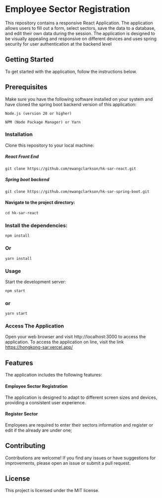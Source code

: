 # Employee Sector Registration
This repository contains a responsive React Application. The application allows users to fill out a form, select sectors, save the data to a database, and edit their own data during the session. The application is designed to be visually appealing and responsive on different devices and uses spring security for user authentication at the backend level

## Getting Started
To get started with the application, follow the instructions below.

## Prerequisites
Make sure you have the following software installed on your system and have cloned the spring boot backend version of this application:

``Node.js (version 20 or higher)``

``NPM (Node Package Manager) or Yarn``
### Installation
Clone this repository to your local machine:

##### React Front End
```
git clone https://github.com/ewangclarkson/hk-sar-react.git
```


##### Spring boot backend
```
git clone https://github.com/ewangclarkson/hk-sar-spring-boot.git
```

#### Navigate to the project directory:

```
cd hk-sar-react
```

### Install the dependencies:

```
npm install
```

### Or

```
yarn install
```
### Usage
Start the development server:

```
npm start
```

### or

```
yarn start
```
### Access The Application
Open your web browser and visit http://localhost:3000 to access the application.
To access the application on line, visit the link https://hongkong-sar.vercel.app/

## Features
The application includes the following features:


#### Employee Sector Registration
The application is designed to adapt to different screen sizes and devices, providing a consistent user experience.

#### Register Sector
 Employees are required to enter their sectors information and register or edit if the already are under one;

## Contributing
Contributions are welcome! If you find any issues or have suggestions for improvements, please open an issue or submit a pull request.

## License
This project is licensed under the MIT license.
